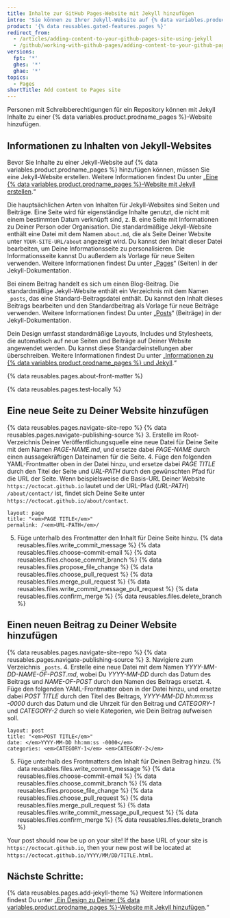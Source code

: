 ```yaml
---
title: Inhalte zur GitHub Pages-Website mit Jekyll hinzufügen
intro: 'Sie können zu Ihrer Jekyll-Website auf {% data variables.product.prodname_pages %} eine neue Seite oder einen neuen Beitrag hinzufügen.'
product: '{% data reusables.gated-features.pages %}'
redirect_from:
  - /articles/adding-content-to-your-github-pages-site-using-jekyll
  - /github/working-with-github-pages/adding-content-to-your-github-pages-site-using-jekyll
versions:
  fpt: '*'
  ghes: '*'
  ghae: '*'
topics:
  - Pages
shortTitle: Add content to Pages site
---
```


Personen mit Schreibberechtigungen für ein Repository können mit Jekyll Inhalte zu einer {% data variables.product.prodname_pages %}-Website hinzufügen.

## Informationen zu Inhalten von Jekyll-Websites

Bevor Sie Inhalte zu einer Jekyll-Website auf {% data variables.product.prodname_pages %} hinzufügen können, müssen Sie eine Jekyll-Website erstellen. Weitere Informationen findest Du unter „[Eine {% data variables.product.prodname_pages %}-Website mit Jekyll erstellen](/articles/creating-a-github-pages-site-with-jekyll).“

Die hauptsächlichen Arten von Inhalten für Jekyll-Websites sind Seiten und Beiträge. Eine Seite wird für eigenständige Inhalte genutzt, die nicht mit einem bestimmten Datum verknüpft sind, z. B. eine Seite mit Informationen zu Deiner Person oder Organisation. Die standardmäßige Jekyll-Website enthält eine Datei mit dem Namen `about.md`, die als Seite Deiner Website unter `YOUR-SITE-URL/about` angezeigt wird. Du kannst den Inhalt dieser Datei bearbeiten, um Deine Informationsseite zu personalisieren. Die Informationsseite kannst Du außerdem als Vorlage für neue Seiten verwenden. Weitere Informationen findest Du unter „[Pages](https://jekyllrb.com/docs/pages/)“ (Seiten) in der Jekyll-Dokumentation.

Bei einem Beitrag handelt es sich um einen Blog-Beitrag. Die standardmäßige Jekyll-Website enthält ein Verzeichnis mit dem Namen `_posts`, das eine Standard-Beitragsdatei enthält. Du kannst den Inhalt dieses Beitrags bearbeiten und den Standardbeitrag als Vorlage für neue Beiträge verwenden. Weitere Informationen findest Du unter „[Posts](https://jekyllrb.com/docs/posts/)“ (Beiträge) in der Jekyll-Dokumentation.

Dein Design umfasst standardmäßige Layouts, Includes und Stylesheets, die automatisch auf neue Seiten und Beiträge auf Deiner Website angewendet werden. Du kannst diese Standardeinstellungen aber überschreiben. Weitere Informationen findest Du unter „[Informationen zu {% data variables.product.prodname_pages %} und Jekyll](/articles/about-github-pages-and-jekyll#themes).“

{% data reusables.pages.about-front-matter %}

{% data reusables.pages.test-locally %}

## Eine neue Seite zu Deiner Website hinzufügen

{% data reusables.pages.navigate-site-repo %}
{% data reusables.pages.navigate-publishing-source %}
3. Erstelle im Root-Verzeichnis Deiner Veröffentlichungsquelle eine neue Datei für Deine Seite mit dem Namen _PAGE-NAME.md_, und ersetze dabei _PAGE-NAME_ durch einen aussagekräftigen Dateinamen für die Seite.
4. Füge den folgenden YAML-Frontmatter oben in der Datei hinzu, und ersetze dabei _PAGE TITLE_ durch den Titel der Seite und _URL-PATH_ durch den gewünschten Pfad für die URL der Seite. Wenn beispielsweise die Basis-URL Deiner Website `https://octocat.github.io` lautet und der URL-Pfad (_URL-PATH_) `/about/contact/` ist, findet sich Deine Seite unter `https://octocat.github.io/about/contact`.
  ```shell
  layout: page
  title: "<em>PAGE TITLE</em>"
  permalink: /<em>URL-PATH</em>/
  ```
5. Füge unterhalb des Frontmatter den Inhalt für Deine Seite hinzu.
{% data reusables.files.write_commit_message %}
{% data reusables.files.choose-commit-email %}
{% data reusables.files.choose_commit_branch %}
{% data reusables.files.propose_file_change %}
{% data reusables.files.choose_pull_request %}
{% data reusables.files.merge_pull_request %}
{% data reusables.files.write_commit_message_pull_request %}
{% data reusables.files.confirm_merge %}
{% data reusables.files.delete_branch %}

## Einen neuen Beitrag zu Deiner Website hinzufügen

{% data reusables.pages.navigate-site-repo %}
{% data reusables.pages.navigate-publishing-source %}
3. Navigiere zum Verzeichnis `_posts`.
4. Erstelle eine neue Datei mit dem Namen _YYYY-MM-DD-NAME-OF-POST.md_, wobei Du _YYYY-MM-DD_ durch das Datum des Beitrags und _NAME-OF-POST_ durch den Namen des Beitrags ersetzt.
4. Füge den folgenden YAML-Frontmatter oben in der Datei hinzu, und ersetze dabei _POST TITLE_ durch den Titel des Beitrags, _YYYY-MM-DD hh:mm:ss -0000_ durch das Datum und die Uhrzeit für den Beitrag und _CATEGORY-1_ und _CATEGORY-2_ durch so viele Kategorien, wie Dein Beitrag aufweisen soll.
  ```shell
  layout: post
  title: "<em>POST TITLE</em>"
  date: </em>YYYY-MM-DD hh:mm:ss -0000</em>
  categories: <em>CATEGORY-1</em> <em>CATEGORY-2</em>
  ```
5. Füge unterhalb des Frontmatters den Inhalt für Deinen Beitrag hinzu.
{% data reusables.files.write_commit_message %}
{% data reusables.files.choose-commit-email %}
{% data reusables.files.choose_commit_branch %}
{% data reusables.files.propose_file_change %}
{% data reusables.files.choose_pull_request %}
{% data reusables.files.merge_pull_request %}
{% data reusables.files.write_commit_message_pull_request %}
{% data reusables.files.confirm_merge %}
{% data reusables.files.delete_branch %}

Your post should now be up on your site! If the base URL of your site is `https://octocat.github.io`, then your new post will be located at `https://octocat.github.io/YYYY/MM/DD/TITLE.html`.

## Nächste Schritte:

{% data reusables.pages.add-jekyll-theme %} Weitere Informationen findest Du unter „[Ein Design zu Deiner {% data variables.product.prodname_pages %}-Website mit Jekyll hinzufügen](/articles/adding-a-theme-to-your-github-pages-site-using-jekyll).“
